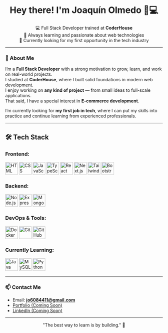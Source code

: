 <h1 align="center">Hey there! I'm Joaquín Olmedo 👋💻</h1>

<p align="center">
  💻 Full Stack Developer trained at <strong>CoderHouse</strong> <br/>
  🌱 Always learning and passionate about web technologies <br/>
  🎯 Currently looking for my first opportunity in the tech industry
</p>

---

### 🧠 About Me

I’m a **Full Stack Developer** with a strong motivation to grow, learn, and work on real-world projects.  
I studied at **CoderHouse**, where I built solid foundations in modern web development.  
I enjoy working on **any kind of project** — from small ideas to full-scale applications.  
That said, I have a special interest in **E-commerce development**.

I’m currently looking for **my first job in tech**, where I can put my skills into practice and continue learning from experienced professionals.

---

## 🛠️ Tech Stack

### Frontend:
<p align="left">
  <img src="https://cdn.jsdelivr.net/gh/devicons/devicon/icons/html5/html5-original.svg" height="40" alt="HTML"/>
  <img src="https://cdn.jsdelivr.net/gh/devicons/devicon/icons/css3/css3-original.svg" height="40" alt="CSS" />
  <img src="https://cdn.jsdelivr.net/gh/devicons/devicon/icons/javascript/javascript-original.svg" height="40" alt="JavaScript" />
  <img src="https://cdn.jsdelivr.net/gh/devicons/devicon/icons/typescript/typescript-original.svg" height="40" alt="TypeScript" />
  <img src="https://cdn.jsdelivr.net/gh/devicons/devicon/icons/react/react-original.svg" height="40" alt="React" />
  <img src="https://cdn.jsdelivr.net/gh/devicons/devicon/icons/nextjs/nextjs-original.svg" height="40" alt="Next.js" />
  <img src="https://www.vectorlogo.zone/logos/tailwindcss/tailwindcss-icon.svg" alt="Tailwind CSS" height="40" />
  <img src="https://cdn.jsdelivr.net/gh/devicons/devicon/icons/bootstrap/bootstrap-original.svg" height="40" alt="Bootstrap" />
</p>

### Backend:
<p align="left">
  <img src="https://cdn.jsdelivr.net/gh/devicons/devicon/icons/nodejs/nodejs-original.svg" height="40" alt="Node.js" />
  <img src="https://cdn.jsdelivr.net/gh/devicons/devicon/icons/express/express-original.svg" height="40" alt="Express" />
  <img src="https://cdn.jsdelivr.net/gh/devicons/devicon/icons/mongodb/mongodb-original.svg" height="40" alt="MongoDB" />
</p>

### DevOps & Tools:
<p align="left">
  <img src="https://cdn.jsdelivr.net/gh/devicons/devicon/icons/docker/docker-original.svg" height="40" alt="Docker" />
  <img src="https://cdn.jsdelivr.net/gh/devicons/devicon/icons/git/git-original.svg" height="40" alt="Git" />
  <img src="https://cdn.jsdelivr.net/gh/devicons/devicon/icons/github/github-original.svg" height="40" alt="GitHub" />
</p>

### Currently Learning:
<p align="left">
  <img src="https://cdn.jsdelivr.net/gh/devicons/devicon/icons/java/java-original.svg" height="40" alt="Java" />
  <img src="https://cdn.jsdelivr.net/gh/devicons/devicon/icons/mysql/mysql-original.svg" height="40" alt="MySQL" />
  <img src="https://cdn.jsdelivr.net/gh/devicons/devicon/icons/python/python-original.svg" height="40" alt="Python" />
</p>

---

### 📫 Contact Me

- Email: **jo6084411@gmail.com**
- [Portfolio (Coming Soon)]()
- [LinkedIn (Coming Soon)]()

---

<!-- Optional footer or quote -->
<p align="center">"The best way to learn is by building." 🚀</p>
